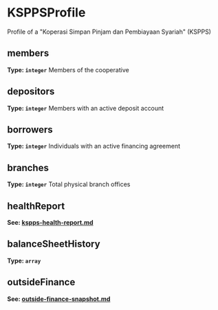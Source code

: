# KSPPSProfile

Profile of a "Koperasi Simpan Pinjam dan Pembiayaan Syariah" (KSPPS)



## members


**Type: `integer`**
Members of the cooperative



## depositors


**Type: `integer`**
Members with an active deposit account



## borrowers


**Type: `integer`**
Individuals with an active financing agreement



## branches


**Type: `integer`**
Total physical branch offices



## healthReport

**See: [kspps-health-report.md](kspps-health-report.md)**


## balanceSheetHistory


**Type: `array`**




## outsideFinance

**See: [outside-finance-snapshot.md](outside-finance-snapshot.md)**




